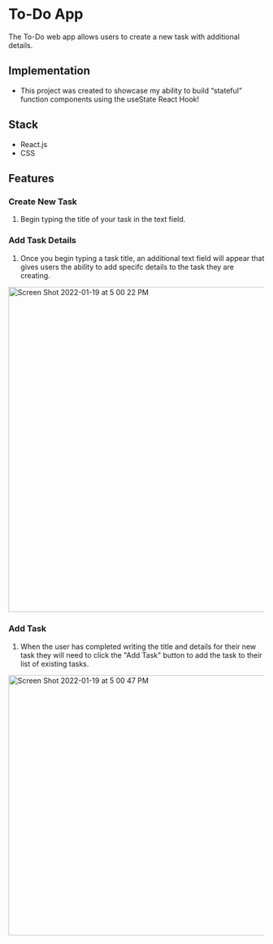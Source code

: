 # To-Do App

The To-Do web app allows users to create a new task with additional details. 

## Implementation
- This project was created to showcase my ability to build “stateful” function components using the useState React Hook!


## Stack
- React.js
- CSS


## Features

### Create New Task  
1. Begin typing the title of your task in the text field.

### Add Task Details
1. Once you begin typing a task title, an additional text field will appear that gives users the ability to add specifc details to the task they are creating.
<img width="640" alt="Screen Shot 2022-01-19 at 5 00 22 PM" src="https://user-images.githubusercontent.com/94656081/150243373-f0217f12-8d7c-489f-9f40-4984293b62c0.png">

### Add Task
1. When the user has completed writing the title and details for their new task they will need to click the "Add Task" button to add the task to their list of existing tasks.
<img width="512" alt="Screen Shot 2022-01-19 at 5 00 47 PM" src="https://user-images.githubusercontent.com/94656081/150243407-29c55a13-4c60-4bdd-8681-63c4f94866b8.png">



